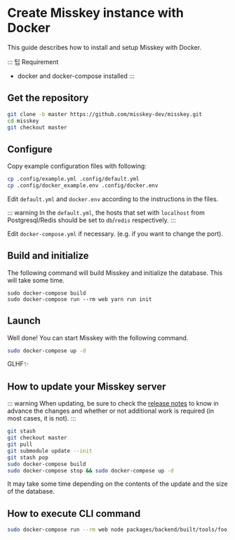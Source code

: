 # Create Misskey instance with Docker

This guide describes how to install and setup Misskey with Docker.

::: 팁 Requirement

- docker and docker-compose installed
  :::

## Get the repository

```sh
git clone -b master https://github.com/misskey-dev/misskey.git
cd misskey
git checkout master
```

## Configure

Copy example configuration files with following:

```sh
cp .config/example.yml .config/default.yml
cp .config/docker_example.env .config/docker.env
```

Edit `default.yml` and `docker.env` according to the instructions in the files.

::: warning
In the `default.yml`, the hosts that set with `localhost` from Postgresql/Redis should be set to `db`/`redis` respectively.
:::

Edit `docker-compose.yml` if necessary. (e.g. if you want to change the port).

## Build and initialize

The following command will build Misskey and initialize the database.
This will take some time.

```shell
sudo docker-compose build
sudo docker-compose run --rm web yarn run init
```

## Launch

Well done! You can start Misskey with the following command.

```sh
sudo docker-compose up -d
```

GLHF✨

## How to update your Misskey server

::: warning
When updating, be sure to check the [release notes](https://github.com/misskey-dev/misskey/blob/master/CHANGELOG.md) to know in advance the changes and whether or not additional work is required (in most cases, it is not).
:::

```sh
git stash
git checkout master
git pull
git submodule update --init
git stash pop
sudo docker-compose build
sudo docker-compose stop && sudo docker-compose up -d
```

It may take some time depending on the contents of the update and the size of the database.

## How to execute CLI command

```sh
sudo docker-compose run --rm web node packages/backend/built/tools/foo bar
```
